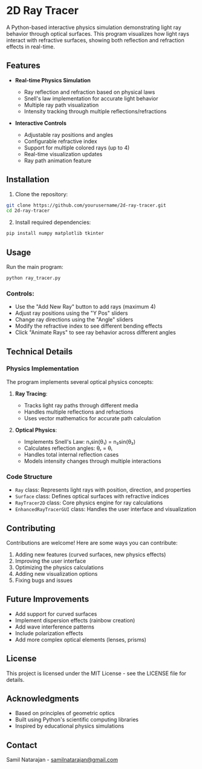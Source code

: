 # 2D Ray Tracer

A Python-based interactive physics simulation demonstrating light ray behavior through optical surfaces. This program visualizes how light rays interact with refractive surfaces, showing both reflection and refraction effects in real-time.


## Features

- **Real-time Physics Simulation**
  - Ray reflection and refraction based on physical laws
  - Snell's law implementation for accurate light behavior
  - Multiple ray path visualization
  - Intensity tracking through multiple reflections/refractions

- **Interactive Controls**
  - Adjustable ray positions and angles
  - Configurable refractive index
  - Support for multiple colored rays (up to 4)
  - Real-time visualization updates
  - Ray path animation feature

## Installation

1. Clone the repository:
```bash
git clone https://github.com/yourusername/2d-ray-tracer.git
cd 2d-ray-tracer
```

2. Install required dependencies:
```bash
pip install numpy matplotlib tkinter
```

## Usage

Run the main program:
```bash
python ray_tracer.py
```

### Controls:
- Use the "Add New Ray" button to add rays (maximum 4)
- Adjust ray positions using the "Y Pos" sliders
- Change ray directions using the "Angle" sliders
- Modify the refractive index to see different bending effects
- Click "Animate Rays" to see ray behavior across different angles

## Technical Details

### Physics Implementation

The program implements several optical physics concepts:

1. **Ray Tracing**: 
   - Tracks light ray paths through different media
   - Handles multiple reflections and refractions
   - Uses vector mathematics for accurate path calculation

2. **Optical Physics**:
   - Implements Snell's Law: n₁sin(θ₁) = n₂sin(θ₂)
   - Calculates reflection angles: θᵣ = θᵢ
   - Handles total internal reflection cases
   - Models intensity changes through multiple interactions

### Code Structure

- `Ray` class: Represents light rays with position, direction, and properties
- `Surface` class: Defines optical surfaces with refractive indices
- `RayTracer2D` class: Core physics engine for ray calculations
- `EnhancedRayTracerGUI` class: Handles the user interface and visualization

## Contributing

Contributions are welcome! Here are some ways you can contribute:

1. Adding new features (curved surfaces, new physics effects)
2. Improving the user interface
3. Optimizing the physics calculations
4. Adding new visualization options
5. Fixing bugs and issues

## Future Improvements

- Add support for curved surfaces
- Implement dispersion effects (rainbow creation)
- Add wave interference patterns
- Include polarization effects
- Add more complex optical elements (lenses, prisms)

## License

This project is licensed under the MIT License - see the LICENSE file for details.

## Acknowledgments

- Based on principles of geometric optics
- Built using Python's scientific computing libraries
- Inspired by educational physics simulations

## Contact

Samil Natarajan - samilnatarajan@gmail.com
